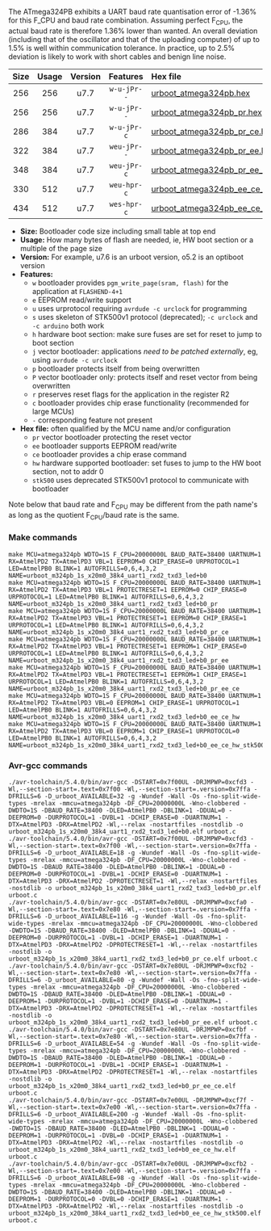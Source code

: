 The ATmega324PB exhibits a UART baud rate quantisation error of -1.36% for this F_CPU and baud rate combination. Assuming perfect F<sub>CPU</sub>, the actual baud rate is therefore 1.36% lower than wanted. An overall deviation (including that of the oscillator and that of the uploading computer) of up to 1.5% is well within communication tolerance. In practice, up to 2.5% deviation is likely to work with short cables and benign line noise.

|Size|Usage|Version|Features|Hex file|
|:-:|:-:|:-:|:-:|:--|
|256|256|u7.7|`w-u-jPr--`|[urboot_atmega324pb.hex](https://raw.githubusercontent.com/stefanrueger/urboot.hex/main/cores/mightycore/atmega324pb/watchdog_1_s/external_oscillator/10000000_hz/19200_baud/uart1_rxd2_txd3/led%2Bb0/urboot_atmega324pb.hex)|
|256|256|u7.7|`w-u-jPr--`|[urboot_atmega324pb_pr.hex](https://raw.githubusercontent.com/stefanrueger/urboot.hex/main/cores/mightycore/atmega324pb/watchdog_1_s/external_oscillator/10000000_hz/19200_baud/uart1_rxd2_txd3/led%2Bb0/urboot_atmega324pb_pr.hex)|
|286|384|u7.7|`w-u-jPr-c`|[urboot_atmega324pb_pr_ce.hex](https://raw.githubusercontent.com/stefanrueger/urboot.hex/main/cores/mightycore/atmega324pb/watchdog_1_s/external_oscillator/10000000_hz/19200_baud/uart1_rxd2_txd3/led%2Bb0/urboot_atmega324pb_pr_ce.hex)|
|322|384|u7.7|`weu-jPr--`|[urboot_atmega324pb_pr_ee.hex](https://raw.githubusercontent.com/stefanrueger/urboot.hex/main/cores/mightycore/atmega324pb/watchdog_1_s/external_oscillator/10000000_hz/19200_baud/uart1_rxd2_txd3/led%2Bb0/urboot_atmega324pb_pr_ee.hex)|
|348|384|u7.7|`weu-jPr-c`|[urboot_atmega324pb_pr_ee_ce.hex](https://raw.githubusercontent.com/stefanrueger/urboot.hex/main/cores/mightycore/atmega324pb/watchdog_1_s/external_oscillator/10000000_hz/19200_baud/uart1_rxd2_txd3/led%2Bb0/urboot_atmega324pb_pr_ee_ce.hex)|
|330|512|u7.7|`weu-hpr-c`|[urboot_atmega324pb_ee_ce_hw.hex](https://raw.githubusercontent.com/stefanrueger/urboot.hex/main/cores/mightycore/atmega324pb/watchdog_1_s/external_oscillator/10000000_hz/19200_baud/uart1_rxd2_txd3/led%2Bb0/urboot_atmega324pb_ee_ce_hw.hex)|
|434|512|u7.7|`wes-hpr-c`|[urboot_atmega324pb_ee_ce_hw_stk500.hex](https://raw.githubusercontent.com/stefanrueger/urboot.hex/main/cores/mightycore/atmega324pb/watchdog_1_s/external_oscillator/10000000_hz/19200_baud/uart1_rxd2_txd3/led%2Bb0/urboot_atmega324pb_ee_ce_hw_stk500.hex)|

- **Size:** Bootloader code size including small table at top end
- **Usage:** How many bytes of flash are needed, ie, HW boot section or a multiple of the page size
- **Version:** For example, u7.6 is an urboot version, o5.2 is an optiboot version
- **Features:**
  + `w` bootloader provides `pgm_write_page(sram, flash)` for the application at `FLASHEND-4+1`
  + `e` EEPROM read/write support
  + `u` uses urprotocol requiring `avrdude -c urclock` for programming
  + `s` uses skeleton of STK500v1 protocol (deprecated); `-c urclock` and `-c arduino` both work
  + `h` hardware boot section: make sure fuses are set for reset to jump to boot section
  + `j` vector bootloader: applications *need to be patched externally*, eg, using `avrdude -c urclock`
  + `p` bootloader protects itself from being overwritten
  + `P` vector bootloader only: protects itself and reset vector from being overwritten
  + `r` preserves reset flags for the application in the register R2
  + `c` bootloader provides chip erase functionality (recommended for large MCUs)
  + `-` corresponding feature not present
- **Hex file:** often qualified by the MCU name and/or configuration
  + `pr` vector bootloader protecting the reset vector
  + `ee` bootloader supports EEPROM read/write
  + `ce` bootloader provides a chip erase command
  + `hw` hardware supported bootloader: set fuses to jump to the HW boot section, not to addr 0
  + `stk500` uses deprecated STK500v1 protocol to communicate with bootloader


Note below that baud rate and F<sub>CPU</sub> may be different from the path name's as long as the quotient F<sub>CPU</sub>/baud rate is the same.

### Make commands
```
make MCU=atmega324pb WDTO=1S F_CPU=20000000L BAUD_RATE=38400 UARTNUM=1 RX=AtmelPD2 TX=AtmelPD3 VBL=1 EEPROM=0 CHIP_ERASE=0 URPROTOCOL=1 LED=AtmelPB0 BLINK=1 AUTOFRILLS=0,6,4,3,2 NAME=urboot_m324pb_1s_x20m0_38k4_uart1_rxd2_txd3_led+b0
make MCU=atmega324pb WDTO=1S F_CPU=20000000L BAUD_RATE=38400 UARTNUM=1 RX=AtmelPD2 TX=AtmelPD3 VBL=1 PROTECTRESET=1 EEPROM=0 CHIP_ERASE=0 URPROTOCOL=1 LED=AtmelPB0 BLINK=1 AUTOFRILLS=0,6,4,3,2 NAME=urboot_m324pb_1s_x20m0_38k4_uart1_rxd2_txd3_led+b0_pr
make MCU=atmega324pb WDTO=1S F_CPU=20000000L BAUD_RATE=38400 UARTNUM=1 RX=AtmelPD2 TX=AtmelPD3 VBL=1 PROTECTRESET=1 EEPROM=0 CHIP_ERASE=1 URPROTOCOL=1 LED=AtmelPB0 BLINK=1 AUTOFRILLS=0,6,4,3,2 NAME=urboot_m324pb_1s_x20m0_38k4_uart1_rxd2_txd3_led+b0_pr_ce
make MCU=atmega324pb WDTO=1S F_CPU=20000000L BAUD_RATE=38400 UARTNUM=1 RX=AtmelPD2 TX=AtmelPD3 VBL=1 PROTECTRESET=1 EEPROM=1 CHIP_ERASE=0 URPROTOCOL=1 LED=AtmelPB0 BLINK=1 AUTOFRILLS=0,6,4,3,2 NAME=urboot_m324pb_1s_x20m0_38k4_uart1_rxd2_txd3_led+b0_pr_ee
make MCU=atmega324pb WDTO=1S F_CPU=20000000L BAUD_RATE=38400 UARTNUM=1 RX=AtmelPD2 TX=AtmelPD3 VBL=1 PROTECTRESET=1 EEPROM=1 CHIP_ERASE=1 URPROTOCOL=1 LED=AtmelPB0 BLINK=1 AUTOFRILLS=0,6,4,3,2 NAME=urboot_m324pb_1s_x20m0_38k4_uart1_rxd2_txd3_led+b0_pr_ee_ce
make MCU=atmega324pb WDTO=1S F_CPU=20000000L BAUD_RATE=38400 UARTNUM=1 RX=AtmelPD2 TX=AtmelPD3 VBL=0 EEPROM=1 CHIP_ERASE=1 URPROTOCOL=1 LED=AtmelPB0 BLINK=1 AUTOFRILLS=0,6,4,3,2 NAME=urboot_m324pb_1s_x20m0_38k4_uart1_rxd2_txd3_led+b0_ee_ce_hw
make MCU=atmega324pb WDTO=1S F_CPU=20000000L BAUD_RATE=38400 UARTNUM=1 RX=AtmelPD2 TX=AtmelPD3 VBL=0 EEPROM=1 CHIP_ERASE=1 URPROTOCOL=0 LED=AtmelPB0 BLINK=1 AUTOFRILLS=0,6,4,3,2 NAME=urboot_m324pb_1s_x20m0_38k4_uart1_rxd2_txd3_led+b0_ee_ce_hw_stk500
```

### Avr-gcc commands
```
./avr-toolchain/5.4.0/bin/avr-gcc -DSTART=0x7f00UL -DRJMPWP=0xcfd3 -Wl,--section-start=.text=0x7f00 -Wl,--section-start=.version=0x7ffa -DFRILLS=6 -D_urboot_AVAILABLE=32 -g -Wundef -Wall -Os -fno-split-wide-types -mrelax -mmcu=atmega324pb -DF_CPU=20000000L -Wno-clobbered -DWDTO=1S -DBAUD_RATE=38400 -DLED=AtmelPB0 -DBLINK=1 -DDUAL=0 -DEEPROM=0 -DURPROTOCOL=1 -DVBL=1 -DCHIP_ERASE=0 -DUARTNUM=1 -DTX=AtmelPD3 -DRX=AtmelPD2 -Wl,--relax -nostartfiles -nostdlib -o urboot_m324pb_1s_x20m0_38k4_uart1_rxd2_txd3_led+b0.elf urboot.c
./avr-toolchain/5.4.0/bin/avr-gcc -DSTART=0x7f00UL -DRJMPWP=0xcfd3 -Wl,--section-start=.text=0x7f00 -Wl,--section-start=.version=0x7ffa -DFRILLS=6 -D_urboot_AVAILABLE=18 -g -Wundef -Wall -Os -fno-split-wide-types -mrelax -mmcu=atmega324pb -DF_CPU=20000000L -Wno-clobbered -DWDTO=1S -DBAUD_RATE=38400 -DLED=AtmelPB0 -DBLINK=1 -DDUAL=0 -DEEPROM=0 -DURPROTOCOL=1 -DVBL=1 -DCHIP_ERASE=0 -DUARTNUM=1 -DTX=AtmelPD3 -DRX=AtmelPD2 -DPROTECTRESET=1 -Wl,--relax -nostartfiles -nostdlib -o urboot_m324pb_1s_x20m0_38k4_uart1_rxd2_txd3_led+b0_pr.elf urboot.c
./avr-toolchain/5.4.0/bin/avr-gcc -DSTART=0x7e80UL -DRJMPWP=0xcfa0 -Wl,--section-start=.text=0x7e80 -Wl,--section-start=.version=0x7ffa -DFRILLS=6 -D_urboot_AVAILABLE=116 -g -Wundef -Wall -Os -fno-split-wide-types -mrelax -mmcu=atmega324pb -DF_CPU=20000000L -Wno-clobbered -DWDTO=1S -DBAUD_RATE=38400 -DLED=AtmelPB0 -DBLINK=1 -DDUAL=0 -DEEPROM=0 -DURPROTOCOL=1 -DVBL=1 -DCHIP_ERASE=1 -DUARTNUM=1 -DTX=AtmelPD3 -DRX=AtmelPD2 -DPROTECTRESET=1 -Wl,--relax -nostartfiles -nostdlib -o urboot_m324pb_1s_x20m0_38k4_uart1_rxd2_txd3_led+b0_pr_ce.elf urboot.c
./avr-toolchain/5.4.0/bin/avr-gcc -DSTART=0x7e80UL -DRJMPWP=0xcfb2 -Wl,--section-start=.text=0x7e80 -Wl,--section-start=.version=0x7ffa -DFRILLS=6 -D_urboot_AVAILABLE=80 -g -Wundef -Wall -Os -fno-split-wide-types -mrelax -mmcu=atmega324pb -DF_CPU=20000000L -Wno-clobbered -DWDTO=1S -DBAUD_RATE=38400 -DLED=AtmelPB0 -DBLINK=1 -DDUAL=0 -DEEPROM=1 -DURPROTOCOL=1 -DVBL=1 -DCHIP_ERASE=0 -DUARTNUM=1 -DTX=AtmelPD3 -DRX=AtmelPD2 -DPROTECTRESET=1 -Wl,--relax -nostartfiles -nostdlib -o urboot_m324pb_1s_x20m0_38k4_uart1_rxd2_txd3_led+b0_pr_ee.elf urboot.c
./avr-toolchain/5.4.0/bin/avr-gcc -DSTART=0x7e80UL -DRJMPWP=0xcfbf -Wl,--section-start=.text=0x7e80 -Wl,--section-start=.version=0x7ffa -DFRILLS=6 -D_urboot_AVAILABLE=54 -g -Wundef -Wall -Os -fno-split-wide-types -mrelax -mmcu=atmega324pb -DF_CPU=20000000L -Wno-clobbered -DWDTO=1S -DBAUD_RATE=38400 -DLED=AtmelPB0 -DBLINK=1 -DDUAL=0 -DEEPROM=1 -DURPROTOCOL=1 -DVBL=1 -DCHIP_ERASE=1 -DUARTNUM=1 -DTX=AtmelPD3 -DRX=AtmelPD2 -DPROTECTRESET=1 -Wl,--relax -nostartfiles -nostdlib -o urboot_m324pb_1s_x20m0_38k4_uart1_rxd2_txd3_led+b0_pr_ee_ce.elf urboot.c
./avr-toolchain/5.4.0/bin/avr-gcc -DSTART=0x7e00UL -DRJMPWP=0xcf7f -Wl,--section-start=.text=0x7e00 -Wl,--section-start=.version=0x7ffa -DFRILLS=6 -D_urboot_AVAILABLE=200 -g -Wundef -Wall -Os -fno-split-wide-types -mrelax -mmcu=atmega324pb -DF_CPU=20000000L -Wno-clobbered -DWDTO=1S -DBAUD_RATE=38400 -DLED=AtmelPB0 -DBLINK=1 -DDUAL=0 -DEEPROM=1 -DURPROTOCOL=1 -DVBL=0 -DCHIP_ERASE=1 -DUARTNUM=1 -DTX=AtmelPD3 -DRX=AtmelPD2 -Wl,--relax -nostartfiles -nostdlib -o urboot_m324pb_1s_x20m0_38k4_uart1_rxd2_txd3_led+b0_ee_ce_hw.elf urboot.c
./avr-toolchain/5.4.0/bin/avr-gcc -DSTART=0x7e00UL -DRJMPWP=0xcfb2 -Wl,--section-start=.text=0x7e00 -Wl,--section-start=.version=0x7ffa -DFRILLS=6 -D_urboot_AVAILABLE=98 -g -Wundef -Wall -Os -fno-split-wide-types -mrelax -mmcu=atmega324pb -DF_CPU=20000000L -Wno-clobbered -DWDTO=1S -DBAUD_RATE=38400 -DLED=AtmelPB0 -DBLINK=1 -DDUAL=0 -DEEPROM=1 -DURPROTOCOL=0 -DVBL=0 -DCHIP_ERASE=1 -DUARTNUM=1 -DTX=AtmelPD3 -DRX=AtmelPD2 -Wl,--relax -nostartfiles -nostdlib -o urboot_m324pb_1s_x20m0_38k4_uart1_rxd2_txd3_led+b0_ee_ce_hw_stk500.elf urboot.c
```

